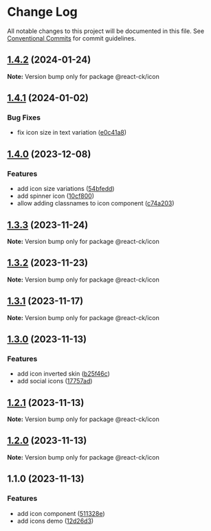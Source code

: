 # Change Log

All notable changes to this project will be documented in this file.
See [Conventional Commits](https://conventionalcommits.org) for commit guidelines.

## [1.4.2](https://github.com/abelflopes/react-ck/compare/@react-ck/icon@1.4.1...@react-ck/icon@1.4.2) (2024-01-24)

**Note:** Version bump only for package @react-ck/icon





## [1.4.1](https://github.com/abelflopes/react-ck/compare/@react-ck/icon@1.4.0...@react-ck/icon@1.4.1) (2024-01-02)


### Bug Fixes

* fix icon size in text variation ([e0c41a8](https://github.com/abelflopes/react-ck/commit/e0c41a89d1382ee114bbe3e93d8cb67f07d13fa5))



## [1.4.0](https://github.com/abelflopes/react-ck/compare/@react-ck/icon@1.3.3...@react-ck/icon@1.4.0) (2023-12-08)


### Features

* add icon size variations ([54bfedd](https://github.com/abelflopes/react-ck/commit/54bfedd0d5be95c607ef413fe75edfec1183e043))
* add spinner icon ([10cf800](https://github.com/abelflopes/react-ck/commit/10cf800c582b2622c9b5eb15c19aff3533130186))
* allow adding classnames to icon component ([c74a203](https://github.com/abelflopes/react-ck/commit/c74a2033f75461a88900ac160ec17fcc8563dcab))



## [1.3.3](https://github.com/abelflopes/react-ck/compare/@react-ck/icon@1.3.2...@react-ck/icon@1.3.3) (2023-11-24)

**Note:** Version bump only for package @react-ck/icon





## [1.3.2](https://github.com/abelflopes/react-ck/compare/@react-ck/icon@1.3.1...@react-ck/icon@1.3.2) (2023-11-23)

**Note:** Version bump only for package @react-ck/icon





## [1.3.1](https://github.com/abelflopes/react-ck/compare/@react-ck/icon@1.3.0...@react-ck/icon@1.3.1) (2023-11-17)

**Note:** Version bump only for package @react-ck/icon





## [1.3.0](https://github.com/abelflopes/react-ck/compare/@react-ck/icon@1.2.1...@react-ck/icon@1.3.0) (2023-11-13)


### Features

* add icon inverted skin ([b25f46c](https://github.com/abelflopes/react-ck/commit/b25f46c032b424b2dbfea3b7e21f087a9140741e))
* add social icons ([17757ad](https://github.com/abelflopes/react-ck/commit/17757ad77557dca7331d93d3a46cf7330ca83864))



## [1.2.1](https://github.com/abelflopes/react-ck/compare/@react-ck/icon@1.2.0...@react-ck/icon@1.2.1) (2023-11-13)

**Note:** Version bump only for package @react-ck/icon





## [1.2.0](https://github.com/abelflopes/react-ck/compare/@react-ck/icon@1.1.0...@react-ck/icon@1.2.0) (2023-11-13)

**Note:** Version bump only for package @react-ck/icon





## 1.1.0 (2023-11-13)


### Features

* add icon component ([511328e](https://github.com/abelflopes/react-ck/commit/511328e75191386967faa517a225c7a596bd804f))
* add icons demo ([12d26d3](https://github.com/abelflopes/react-ck/commit/12d26d3f34828b7e4956da24893c956f7b0bde02))
